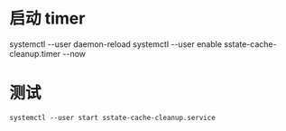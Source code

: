 
# 启动 timer
systemctl --user daemon-reload
systemctl --user enable sstate-cache-cleanup.timer --now

# 测试

```shell
systemctl --user start sstate-cache-cleanup.service
```

